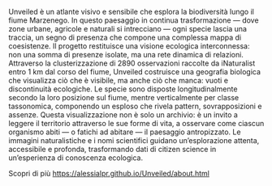 Unveiled è un atlante visivo e sensibile che esplora la biodiversità lungo il fiume Marzenego. In questo paesaggio in continua trasformazione — dove zone urbane, agricole e naturali si intrecciano — ogni specie lascia una traccia, un segno di presenza che compone una complessa mappa di coesistenze. Il progetto restituisce una visione ecologica interconnessa: non una somma di presenze isolate, ma una rete dinamica di relazioni.
Attraverso la clusterizzazione di 2890 osservazioni raccolte da iNaturalist entro 1 km dal corso del fiume, Unveiled costruisce una geografia biologica che visualizza ciò che è visibile, ma anche ciò che manca: vuoti e discontinuità ecologiche. Le specie sono disposte longitudinalmente secondo la loro posizione sul fiume, mentre verticalmente per classe tassonomica, componendo un esploso che rivela pattern, sovrapposizioni e assenze.
Questa visualizzazione non è solo un archivio: è un invito a leggere il territorio attraverso le sue forme di vita, a osservare come ciascun organismo abiti — o fatichi ad abitare — il paesaggio antropizzato. Le immagini naturalistiche e i nomi scientifici guidano un’esplorazione attenta, accessibile e profonda, trasformando dati di citizen science in un’esperienza di conoscenza ecologica.

Scopri di più
https://alessialpr.github.io/Unveiled/about.html

